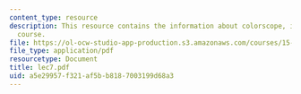 ```yaml
---
content_type: resource
description: This resource contains the information about colorscope, inc in this
  course.
file: https://ol-ocw-studio-app-production.s3.amazonaws.com/courses/15-963-management-accounting-and-control-spring-2007/a5e29957f321af5bb8187003199d68a3_lec7.pdf
file_type: application/pdf
resourcetype: Document
title: lec7.pdf
uid: a5e29957-f321-af5b-b818-7003199d68a3
---
```

